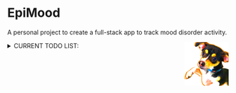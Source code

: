 # EpiMood
A personal project to create a full-stack app to track mood disorder activity.


<img align="right" img src="https://raw.githubusercontent.com/Cheez0id/MaryLeePrince-portfolio1/main/assets/images/reggi27.png" width="100px">


<details><summary>
CURRENT TODO LIST:</summary>
<p><ul>
<li>- [ ] Planning and wireframe</li>
<li>- [ ] Planning and wireframe</li>
<li>- [ ] Planning and wireframe</li>
</ul>
</p>
</details>



